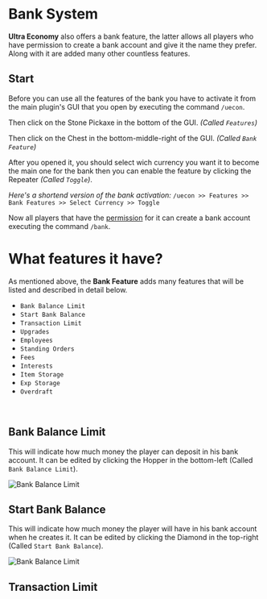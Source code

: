 # Bank System
**Ultra Economy** also offers a bank feature, the latter allows all players who have permission to create a bank account and give it the name they prefer. Along with it are added many other countless features.
<br>

## Start
Before you can use all the features of the bank you have to activate it from the main plugin's GUI that you open by executing the command `/uecon`.
<br>

Then click on the Stone Pickaxe in the bottom of the GUI. *(Called `Features`)*
<br>

Then click on the Chest in the bottom-middle-right of the GUI. *(Called `Bank Feature`)*
<br>

After you opened it, you should select wich currency you want it to become the main one for the bank then you can enable the feature by clicking the Repeater *(Called `Toggle`)*.
<br>

*Here's a shortend version of the bank activation:*
`/uecon >> Features >> Bank Features >> Select Currency >> Toggle`
<br>

Now all players that have the [permission](../overview/permissions) for it can create a bank account executing the command `/bank`.
<br>

# What features it have?
As mentioned above, the **Bank Feature** adds many features that will be listed and described in detail below.
<br>

- `Bank Balance Limit`
- `Start Bank Balance`
- `Transaction Limit`
- `Upgrades`
- `Employees`
- `Standing Orders`
- `Fees`
- `Interests`
- `Item Storage`
- `Exp Storage`
- `Overdraft`
<br>

## Bank Balance Limit
This will indicate how much money the player can deposit in his bank account. It can be edited by clicking the Hopper in the bottom-left (Called `Bank Balance Limit`).
<br>

![Bank Balance Limit](https://i.imgur.com/scbrsI8.png)
<br>

## Start Bank Balance
This will indicate how much money the player will have in his bank account when he creates it. It can be edited by clicking the Diamond in the top-right (Called `Start Bank Balance`).
<br>

![Bank Balance Limit](https://i.imgur.com/sknx1WV.png)
<br>

## Transaction Limit